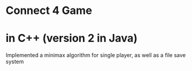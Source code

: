 # Connect 4 Game
# in C++ (version 2 in Java) <br>
Implemented a minimax algorithm for single player, as well as a file save system
